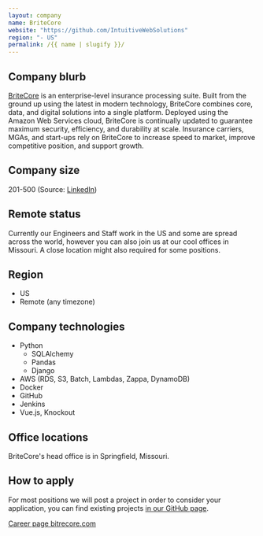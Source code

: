 ```yaml
---
layout: company
name: BriteCore
website: "https://github.com/IntuitiveWebSolutions"
region: "- US"
permalink: /{{ name | slugify }}/
---
```


## Company blurb

[BriteCore](https://www.britecore.com/) is an enterprise-level insurance processing suite. Built from the ground up using the latest in modern technology, BriteCore combines core, data, and digital solutions into a single platform. Deployed using the Amazon Web Services cloud, BriteCore is continually updated to guarantee maximum security, efficiency, and durability at scale. Insurance carriers, MGAs, and start-ups rely on BriteCore to increase speed to market, improve competitive position, and support growth.

## Company size

201-500 (Source: [LinkedIn](https://www.linkedin.com/company/britecore/))

## Remote status

Currently our Engineers and Staff work in the US and some are spread across the world, however you can also join us at our cool offices in Missouri. A close location might also required for some positions.

## Region

- US
- Remote (any timezone)

## Company technologies

- Python
  - SQLAlchemy
  - Pandas
  - Django
- AWS (RDS, S3, Batch, Lambdas, Zappa, DynamoDB)
- Docker
- GitHub
- Jenkins
- Vue.js, Knockout

## Office locations

BriteCore's head office is in Springfield, Missouri.

## How to apply

For most positions we will post a project in order to consider your application, you can find existing projects [in our GitHub page](https://github.com/IntuitiveWebSolutions). 

[Career page bitrecore.com ](https://www.britecore.com/about-us/careers#positions)